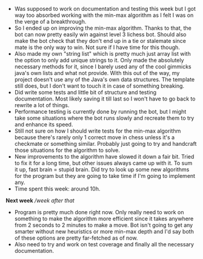 * Was supposed to work on documentation and testing this week but I got way too absorbed working with the min-max algorithm as I felt I was on the verge of a breakthrough.
* So I ended up on improving the min-max algorithm. Thanks to that, the bot can now pretty easily win against level 3 lichess bot. Should also make the bot check that they don't end up in a tie or stalemate since mate is the only way to win. Not sure if I have time for this though.
* Also made my own "string list" which is pretty much just array list with the option to only add unique strings to it. Only made the absolutely necessary methods for it, since I barely used any of the cool gimmicks java's own lists and what not provide. With this out of the way, my project doesn't use any of the Java's own data structures. The template still does, but I don't want to touch it in case of something breaking.
* Did write some tests and little bit of structure and testing documentation. Most likely saving it till last so I won't have to go back to rewrite a lot of things.
* Performance testing is currently done by running the bot, but I might take some situations where the bot runs slowly and recreate them to try and enhance its speed.
* Still not sure on how I should write tests for the min-max algorithm because there's rarely only 1 correct move in chess unless it's a checkmate or something similar. Probably just going to try and handcraft those situations for the algorithm to solve.
* New improvements to the algorithm have slowed it down a fair bit. Tried to fix it for a long time, but other issues always came up with it. To sum it up, fast brain = stupid brain. Did try to look up some new algorithms for the program but they are going to take time if I'm going to implement any.
* Time spent this week: around 10h.


**Next week** */week after that*

* Program is pretty much done right now. Only really need to work on something to make the algorithm more efficient since it takes anywhere from 2 seconds to 2 minutes to make a move. Bot isn't going to get any smarter without new heuristics or more min-max depth and I'd say both of these options are pretty far-fetched as of now.
* Also need to try and work on test coverage and finally all the necessary documentation.
